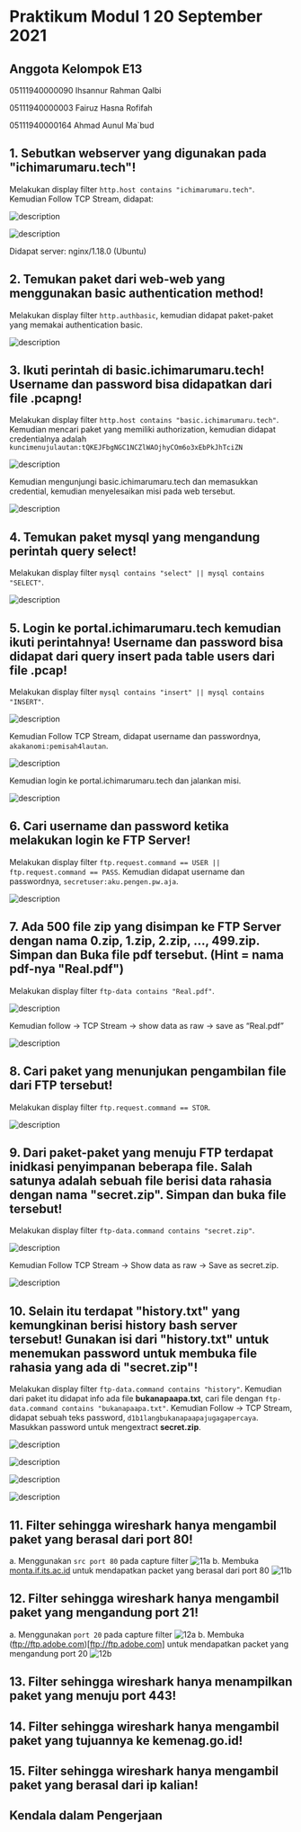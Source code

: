 # Praktikum Modul 1 20 September 2021

## Anggota Kelompok E13
05111940000090	Ihsannur Rahman Qalbi

05111940000003	Fairuz Hasna Rofifah

05111940000164	Ahmad Aunul Ma`bud

## 1. Sebutkan webserver yang digunakan pada "ichimarumaru.tech"!
Melakukan display filter `http.host contains "ichimarumaru.tech"`. Kemudian Follow TCP Stream, didapat:

![description](/img/image9.png)

![description](img/image19.png)

Didapat server: nginx/1.18.0 (Ubuntu)
## 2. Temukan paket dari web-web yang menggunakan basic authentication method!
Melakukan display filter `http.authbasic`, kemudian didapat paket-paket yang memakai authentication basic.

![description](img/image25.png)

## 3. Ikuti perintah di basic.ichimarumaru.tech! Username dan password bisa didapatkan dari file .pcapng!
Melakukan display filter `http.host contains "basic.ichimarumaru.tech"`. Kemudian mencari paket yang memiliki authorization, kemudian didapat credentialnya adalah `kuncimenujulautan:tQKEJFbgNGC1NCZlWAOjhyCOm6o3xEbPkJhTciZN`

![description](img/Capture.PNG)

Kemudian mengunjungi basic.ichimarumaru.tech dan memasukkan credential, kemudian menyelesaikan misi pada web tersebut.

![description](img/image7.png)

## 4. Temukan paket mysql yang mengandung perintah query select!

Melakukan display filter `mysql contains "select" || mysql contains "SELECT"`.

![description](img/image22.png)

## 5. Login ke portal.ichimarumaru.tech kemudian ikuti perintahnya! Username dan password bisa didapat dari query insert pada table users dari file .pcap!
Melakukan display filter `mysql contains "insert" || mysql contains "INSERT"`.

![description](img/image28.png)

Kemudian Follow TCP Stream, didapat username dan passwordnya, `akakanomi:pemisah4lautan`.

![description](img/image23.png)

Kemudian login ke portal.ichimarumaru.tech dan jalankan misi.

![description](img/image10.png)

## 6. Cari username dan password ketika melakukan login ke FTP Server!

Melakukan display filter `ftp.request.command == USER || ftp.request.command == PASS`. Kemudian didapat username dan passwordnya, `secretuser:aku.pengen.pw.aja`.

![description](img/image29.png)

## 7. Ada 500 file zip yang disimpan ke FTP Server dengan nama 0.zip, 1.zip, 2.zip, ..., 499.zip. Simpan dan Buka file pdf tersebut. (Hint = nama pdf-nya "Real.pdf")

Melakukan display filter `ftp-data contains "Real.pdf"`.

![description](img/Capture2.PNG)

Kemudian follow -> TCP Stream -> show data as raw -> save as “Real.pdf”

![description](img/Capture3.PNG)

## 8. Cari paket yang menunjukan pengambilan file dari FTP tersebut!

Melakukan display filter `ftp.request.command == STOR`.

![description](img/image11.png)


## 9. Dari paket-paket yang menuju FTP terdapat inidkasi penyimpanan beberapa file. Salah satunya adalah sebuah file berisi data rahasia dengan nama "secret.zip". Simpan dan buka file tersebut!
Melakukan display filter `ftp-data.command contains "secret.zip"`.

![description](img/image18.png)

Kemudian Follow TCP Stream -> Show data as raw -> Save as secret.zip.

![description](img/image27.png)


## 10. Selain itu terdapat "history.txt" yang kemungkinan berisi history bash server tersebut! Gunakan isi dari "history.txt" untuk menemukan password untuk membuka file rahasia yang ada di "secret.zip"!
Melakukan display filter `ftp-data.command contains "history"`. Kemudian dari paket itu didapat info ada file **bukanapaapa.txt**, cari file dengan `ftp-data.command contains "bukanapaapa.txt"`. Kemudian Follow -> TCP Stream, didapat sebuah teks password, `d1b1langbukanapaapajugagapercaya`. Masukkan password untuk mengextract **secret.zip**.


![description](img/image12.png)

![description](img/image14.png)

![description](img/image21.png)

![description](img/image2.png)

## 11. Filter sehingga wireshark hanya mengambil paket yang berasal dari port 80!
a.  Menggunakan `src port 80` pada capture filter
![11a](https://image.prntscr.com/image/cHvNUb_ORc-fdr2SAhEjIg.png)
b.  Membuka [monta.if.its.ac.id](monta.if.its.ac.id) untuk mendapatkan packet yang berasal dari port 80
![11b](https://image.prntscr.com/image/50QLTsFIQSyDQwUN4LIjoA.png)

## 12. Filter sehingga wireshark hanya mengambil paket yang mengandung port 21!
a.  Menggunakan `port 20` pada capture filter
![12a](https://image.prntscr.com/image/hScRihDZRIaNd1F95DrMug.png)
b.  Membuka (ftp://ftp.adobe.com)[ftp://ftp.adobe.com] untuk mendapatkan packet yang mengandung port 20
![12b](https://image.prntscr.com/image/jToS3jsMStCdU67A_sh2Lg.png)
## 13. Filter sehingga wireshark hanya menampilkan paket yang menuju port 443!
## 14. Filter sehingga wireshark hanya mengambil paket yang tujuannya ke kemenag.go.id!
## 15. Filter sehingga wireshark hanya mengambil paket yang berasal dari ip kalian!

## Kendala dalam Pengerjaan
